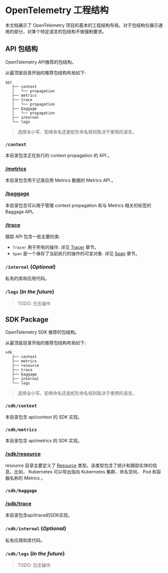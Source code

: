 # OpenTelemetry 工程结构

本文档展示了 OpenTelemetry 项目的基本的工程结构布局。对于包结构仅展示通用的部分，对某个特定语言的包结构不做强制要求。

## API 包结构

OpenTelemetry API推荐的包结构。

从最顶层目录开始的推荐包结构布局如下:

```
api
   ├── context
   │   └── propagation
   ├── metrics
   ├── trace
   │   └── propagation
   ├── baggage
   │   └── propagation
   ├── internal
   └── logs
```

> 选择全小写、驼峰命名还是蛇形命名规则取决于使用的语言。

### `/context`

本目录包含正在执行的 context propagation 的 API 。

### [/metrics](./metrics/api.md)

本目录包含用于记录应用 Metrics 数据的 Metrics API 。

### [/baggage](baggage/api.md)

本目录包含可以用于管理 context propagation 和与 Metrics 相关的标签的 Baggage API。

### [/trace](trace/api.md)

跟踪 API 包含一些主要的类:

- `Tracer` 用于所有的操作. 详见 [Tracer](trace/api.md#tracer) 章节。
- `Span` 是一个保存了当前执行的操作的可变对象. 详见 [Span](trace/api.md#span) 章节。

### `/internal` (_Optional_)

私有的库和应用代码。

### `/logs` (_In the future_)

> TODO: 日志操作

## SDK Package

OpenTelemetry SDK 推荐的包结构。

从最顶层目录开始的推荐包结构布局如下:

```
sdk
   ├── context
   ├── metrics
   ├── resource
   ├── trace
   ├── baggage
   ├── internal
   └── logs
```

> 选择全小写、驼峰命名还是蛇形命名规则取决于使用的语言。

### `/sdk/context`

本目录包含 api/context 的 SDK 实现。

### `/sdk/metrics`

本目录包含 api/metrics 的 SDK 实现。

### [/sdk/resource](resource/sdk.md)

resource 目录主要定义了 [Resource](overview.md#resources) 类型。该类型包含了统计和跟踪实体的信息。比如，
Kubernetes 可以导出指向 Kubernetes 集群、命名空间、 Pod 和容器名称的 Metrics 。

### `/sdk/baggage`

### [/sdk/trace](trace/sdk.md)

本目录包含api/trace的SDK实现。

### `/sdk/internal` (_Optional_)

私有应用和库代码。

### `/sdk/logs` (_In the future_)

> TODO: 日志操作
